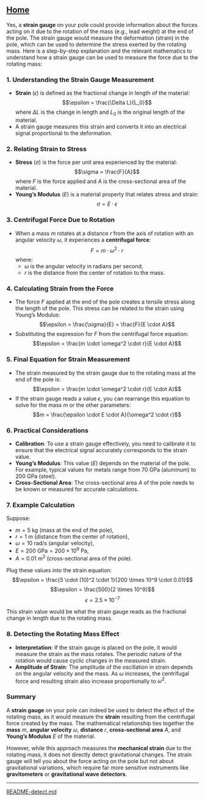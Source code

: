 [Home](https://t2m.io/VwvDcuw)
---

Yes, a **strain gauge** on your pole could provide information about the forces acting on it due to the rotation of the mass (e.g., lead weight) at the end of the pole. The strain gauge would measure the deformation (strain) in the pole, which can be used to determine the stress exerted by the rotating mass. Here is a step-by-step explanation and the relevant mathematics to understand how a strain gauge can be used to measure the force due to the rotating mass:

### 1. **Understanding the Strain Gauge Measurement**
- **Strain** ($\epsilon$) is defined as the fractional change in length of the material:
  $$\epsilon = \frac{\Delta L}{L_0}$$
  where $\Delta L$ is the change in length and $L_0$ is the original length of the material.
- A strain gauge measures this strain and converts it into an electrical signal proportional to the deformation.

### 2. **Relating Strain to Stress**
- **Stress** ($\sigma$) is the force per unit area experienced by the material:
  $$\sigma = \frac{F}{A}$$
  where $F$ is the force applied and $A$ is the cross-sectional area of the material.
- **Young’s Modulus** ($E$) is a material property that relates stress and strain:
  $$\sigma = E \cdot \epsilon$$

### 3. **Centrifugal Force Due to Rotation**
- When a mass $m$ rotates at a distance $r$ from the axis of rotation with an angular velocity $\omega$, it experiences a **centrifugal force**:
  $$F = m \cdot \omega^2 \cdot r$$
  where:
  - $\omega$ is the angular velocity in radians per second,
  - $r$ is the distance from the center of rotation to the mass.

### 4. **Calculating Strain from the Force**
- The force $F$ applied at the end of the pole creates a tensile stress along the length of the pole. This stress can be related to the strain using Young’s Modulus:
  $$\epsilon = \frac{\sigma}{E} = \frac{F}{E \cdot A}$$
- Substituting the expression for $F$ from the centrifugal force equation:
  $$\epsilon = \frac{m \cdot \omega^2 \cdot r}{E \cdot A}$$

### 5. **Final Equation for Strain Measurement**
- The strain measured by the strain gauge due to the rotating mass at the end of the pole is:
  $$\epsilon = \frac{m \cdot \omega^2 \cdot r}{E \cdot A}$$
- If the strain gauge reads a value $\epsilon$, you can rearrange this equation to solve for the mass $m$ or the other parameters:
  $$m = \frac{\epsilon \cdot E \cdot A}{\omega^2 \cdot r}$$

### 6. **Practical Considerations**
- **Calibration**: To use a strain gauge effectively, you need to calibrate it to ensure that the electrical signal accurately corresponds to the strain value.
- **Young’s Modulus**: This value ($E$) depends on the material of the pole. For example, typical values for metals range from 70 GPa (aluminum) to 200 GPa (steel).
- **Cross-Sectional Area**: The cross-sectional area $A$ of the pole needs to be known or measured for accurate calculations.

### 7. **Example Calculation**
Suppose:
- $m = 5 \text{ kg}$ (mass at the end of the pole),
- $r = 1 \text{ m}$ (distance from the center of rotation),
- $\omega = 10 \text{ rad/s}$ (angular velocity),
- $E = 200 \text{ GPa} = 200 \times 10^9 \text{ Pa}$,
- $A = 0.01 \text{ m}^2$ (cross-sectional area of the pole).

Plug these values into the strain equation:
$$\epsilon = \frac{5 \cdot (10)^2 \cdot 1}{200 \times 10^9 \cdot 0.01}$$
$$\epsilon = \frac{500}{2 \times 10^9}$$
$$\epsilon = 2.5 \times 10^{-7}$$

This strain value would be what the strain gauge reads as the fractional change in length due to the rotating mass.

### 8. **Detecting the Rotating Mass Effect**
- **Interpretation**: If the strain gauge is placed on the pole, it would measure the strain as the mass rotates. The periodic nature of the rotation would cause cyclic changes in the measured strain.
- **Amplitude of Strain**: The amplitude of the oscillation in strain depends on the angular velocity and the mass. As $\omega$ increases, the centrifugal force and resulting strain also increase proportionally to $\omega^2$.

### Summary
A **strain gauge** on your pole can indeed be used to detect the effect of the rotating mass, as it would measure the **strain** resulting from the centrifugal force created by the mass. The mathematical relationship ties together the **mass** $m$, **angular velocity** $\omega$, **distance** $r$, **cross-sectional area** $A$, and **Young’s Modulus** $E$ of the material. 

However, while this approach measures the **mechanical strain** due to the rotating mass, it does not directly detect gravitational changes. The strain gauge will tell you about the force acting on the pole but not about gravitational variations, which require far more sensitive instruments like **gravitometers** or **gravitational wave detectors**.


---

[README-detect.md](https://t2m.io/7HsmHQT)
